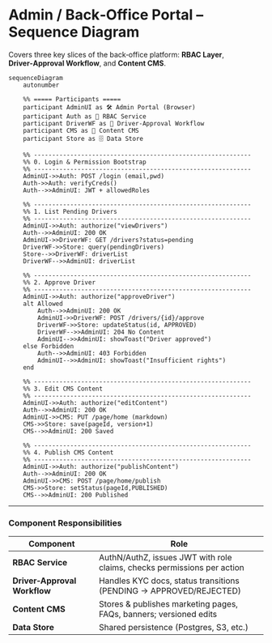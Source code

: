 
# Admin / Back‑Office Portal – Sequence Diagram

Covers three key slices of the back‑office platform: **RBAC Layer**, **Driver‑Approval Workflow**, and **Content CMS**.

```mermaid
sequenceDiagram
    autonumber

    %% ===== Participants =====
    participant AdminUI as 🛠️ Admin Portal (Browser)
    participant Auth as 🔐 RBAC Service
    participant DriverWF as 🚗 Driver‑Approval Workflow
    participant CMS as 📄 Content CMS
    participant Store as 🗄️ Data Store

    %% ------------------------------------------------------------
    %% 0. Login & Permission Bootstrap
    %% ------------------------------------------------------------
    AdminUI->>Auth: POST /login (email,pwd)
    Auth->>Auth: verifyCreds()
    Auth-->>AdminUI: JWT + allowedRoles

    %% ------------------------------------------------------------
    %% 1. List Pending Drivers
    %% ------------------------------------------------------------
    AdminUI->>Auth: authorize("viewDrivers")
    Auth-->>AdminUI: 200 OK
    AdminUI->>DriverWF: GET /drivers?status=pending
    DriverWF->>Store: query(pendingDrivers)
    Store-->>DriverWF: driverList
    DriverWF-->>AdminUI: driverList

    %% ------------------------------------------------------------
    %% 2. Approve Driver
    %% ------------------------------------------------------------
    AdminUI->>Auth: authorize("approveDriver")
    alt Allowed
        Auth-->>AdminUI: 200 OK
        AdminUI->>DriverWF: POST /drivers/{id}/approve
        DriverWF->>Store: updateStatus(id, APPROVED)
        DriverWF-->>AdminUI: 204 No Content
        AdminUI-->>AdminUI: showToast("Driver approved")
    else Forbidden
        Auth-->>AdminUI: 403 Forbidden
        AdminUI-->>AdminUI: showToast("Insufficient rights")
    end

    %% ------------------------------------------------------------
    %% 3. Edit CMS Content
    %% ------------------------------------------------------------
    AdminUI->>Auth: authorize("editContent")
    Auth-->>AdminUI: 200 OK
    AdminUI->>CMS: PUT /page/home (markdown)
    CMS->>Store: save(pageId, version+1)
    CMS-->>AdminUI: 200 Saved

    %% ------------------------------------------------------------
    %% 4. Publish CMS Content
    %% ------------------------------------------------------------
    AdminUI->>Auth: authorize("publishContent")
    Auth-->>AdminUI: 200 OK
    AdminUI->>CMS: POST /page/home/publish
    CMS->>Store: setStatus(pageId,PUBLISHED)
    CMS-->>AdminUI: 200 Published
```

---

### Component Responsibilities

| Component | Role |
|-----------|------|
| **RBAC Service** | AuthN/AuthZ, issues JWT with role claims, checks permissions per action |
| **Driver‑Approval Workflow** | Handles KYC docs, status transitions (PENDING → APPROVED/REJECTED) |
| **Content CMS** | Stores & publishes marketing pages, FAQs, banners; versioned edits |
| **Data Store** | Shared persistence (Postgres, S3, etc.) |
